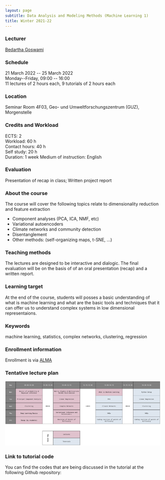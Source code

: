 ```yaml
---
layout: page
subtitle: Data Analysis and Modeling Methods (Machine Learning 1)
title: Winter 2021-22
---
```


### Lecturer

[Bedartha Goswami](https://machineclimate.de/people/goswami/)

### Schedule

21 March 2022 -- 25 March 2022  
Monday--Friday, 09:00 -- 16:00  
11 lectures of 2 hours each, 9 tutorials of 2 hours each   

### Location

Seminar Room 4F03, Geo- und Umweltforschungszentrum (GUZ), Morgenstelle

### Credits and Workload

ECTS: 2  
Workload: 60 h  
Contact hours: 40 h  
Self study: 20 h  
Duration: 1 week
Medium of instruction: English

### Evaluation

Presentation of recap in class; Written project report


### About the course

The course will cover the following topics relate to dimensionality reduction and feature extraction

- Component analyses (PCA, ICA, NMF, etc)
- Variational autoencoders
- Climate networks and community detection
- Disentanglement
- Other methods: (self-organizing maps, t-SNE, ...)


### Teaching methods

The lectures are designed to be interactive and dialogic. The
final evaluation will be on the basis of of an oral presentation (recap) and a
written report.

### Learning target

At the end of the course, students will posses a basic understanding of
what is machine learning and what are the basic tools and techniques that it can offer us to understand complex systems in low dimensional representaions.


### Keywords

machine learning, statistics, complex networks, clustering, regression

### Enrollment information

Enrollment is via [ALMA](https://alma.uni-tuebingen.de/)


### Tentative lecture plan


[![ML1-Lecture-Plan](/img/wise2021-22-ml1-timetable.png)](https://machineclimate.de/img/wise2021-22-ml1-timetable.png)


### Link to tutorial code

You can find the codes that are being discussed in the tutorial at the
following Github repository:
